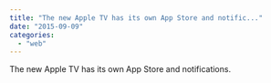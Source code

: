 ```yaml
---
title: "The new Apple TV has its own App Store and notific..."
date: "2015-09-09"
categories: 
  - "web"
---
```


The new Apple TV has its own App Store and notifications.
